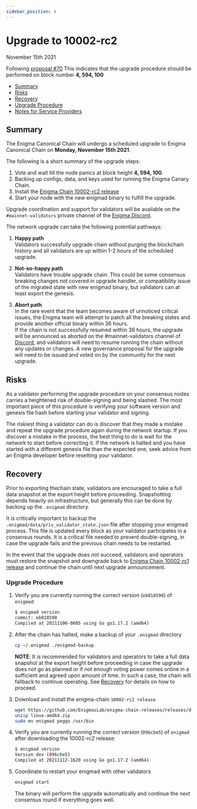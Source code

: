 ```yaml
---
sidebar_position: 4
---
```

# Upgrade to 10002-rc2
November 15th 2021

Following [proposal #70](https://hub.enigma.network/proposals/70)
This indicates that the upgrade procedure should be performed on block number **4, 594, 100**

 - [Summary](#summary)
  - [Risks](#risks)
  - [Recovery](#recovery)
  - [Upgrade Procedure](#upgrade-procedure)
  - [Notes for Service Providers](#notes-for-DEX-relayer-providers)

## Summary

The Enigma Canonical Chain will undergo a scheduled upgrade to Enigma Canonical Chain on **Monday, November 15th 2021**.

The following is a short summary of the upgrade steps:

1. Vote and wait till the node panics at block height **4, 594, 100**.
2. Backing up configs, data, and keys used for running the Enigma Canary Chain.
3. Install the [Enigma Chain 10002-rc2 release](https://github.com/EnigmasLab/enigma-chain-releases/releases/tag/v1.1.1-1636733798)
4. Start your node with the new enigmad binary to fulfill the upgrade.

Upgrade coordination and support for validators will be available on the `#mainnet-validators` private channel of the [Enigma Discord](https://discord.gg/enigma).

The network upgrade can take the following potential pathways:
1. **Happy path**  
Validators successfully upgrade chain without purging the blockchain history and all validators are up within 1-2 hours of the scheduled upgrade.

2. **Not-so-happy path**  
Validators have trouble upgrade chain. This could be some consensus breaking changes not covered in upgrade handler, or compatibility issue of the migrated state with new enigmad binary, but validators can at least export the genesis.

3. **Abort path**  
In the rare event that the team becomes aware of unnoticed critical issues, the Enigma team will attempt to patch all the breaking states and provide another official binary within 36 hours.  
If the chain is not successfully resumed within 36 hours, the upgrade will be announced as aborted on the #mainnet-validators channel of [Discord](https://discord.gg/enigma), and validators will need to resume running the chain without any updates or changes. A new governance proposal for the upgrade will need to be issued and voted on by the community for the next upgrade.

## Risks

As a validator performing the upgrade procedure on your consensus nodes carries a heightened risk of
double-signing and being slashed. The most important piece of this procedure is verifying your
software version and genesis file hash before starting your validator and signing.

The riskiest thing a validator can do is discover that they made a mistake and repeat the upgrade
procedure again during the network startup. If you discover a mistake in the process, the best thing
to do is wait for the network to start before correcting it. If the network is halted and you have
started with a different genesis file than the expected one, seek advice from an Enigma developer
before resetting your validator.

## Recovery

Prior to exporting thechain state, validators are encouraged to take a full data snapshot at the
export height before proceeding. Snapshotting depends heavily on infrastructure, but generally this
can be done by backing up the `.enigmad` directory.

It is critically important to backup the `.enigmad/data/priv_validator_state.json` file after stopping your enigmad process. This file is updated every block as your validator participates in a consensus rounds. It is a critical file needed to prevent double-signing, in case the upgrade fails and the previous chain needs to be restarted.

In the event that the upgrade does not succeed, validators and operators must restore the snapshot and downgrade back to [Enigma Chain 10002-rc1 release](https://github.com/EnigmasLab/enigma-chain-releases/releases/tag/v1.1.0-1636178708) and continue the chain until next upgrade announcement.

### Upgrade Procedure

1. Verify you are currently running the correct version (`eb018590`) of `enigmad`:
   ```bash
   $ enigmad version
   commit: eb018590
   Compiled at 20211106-0605 using Go go1.17.2 (amd64)

   ```

2. After the chain has halted, make a backup of your `.enigmad` directory
    ```bash
    cp ~/.enigmad ./enigmad-backup
    ```
    **NOTE**: It is recommended for validators and operators to take a full data snapshot at the export
    height before proceeding in case the upgrade does not go as planned or if not enough voting power
    comes online in a sufficient and agreed upon amount of time. In such a case, the chain will fallback
    to continue operating. See [Recovery](#recovery) for details on how to proceed.

3. Download and install the enigma-chain `10002-rc2 release`
   ```bash
   wget https://github.com/EnigmasLab/enigma-chain-releases/releases/download/v1.1.1-1636733798/linux-amd64.zip
   unzip linux-amd64.zip
   sudo mv enigmad peggo /usr/bin
   ```

4. Verify you are currently running the correct version (`096cbe5`) of `enigmad` after downloading the 10002-rc2 release:
    ```bash
   $ enigmad version
   Version dev (096cbe5)
   Compiled at 20211112-1620 using Go go1.17.2 (amd64)
   ```

5. Coordinate to restart your enigmad with other validators
   ```bash
   enigmad start
   ```
   The binary will perform the upgrade automatically and continue the next consensus round if everything goes well.